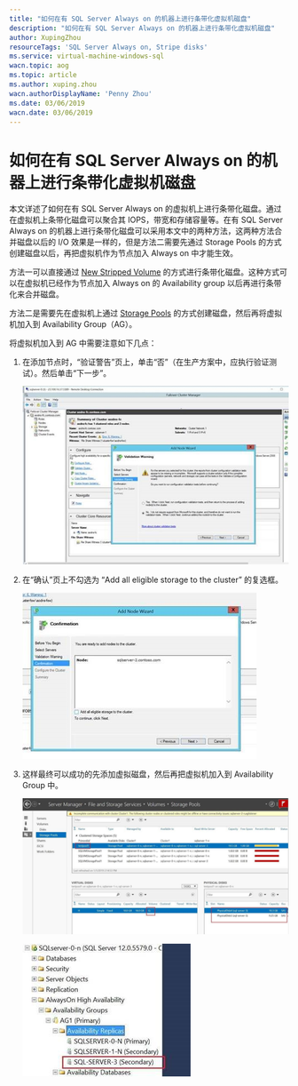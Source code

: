 ```yaml
---
title: "如何在有 SQL Server Always on 的机器上进行条带化虚拟机磁盘"
description: "如何在有 SQL Server Always on 的机器上进行条带化虚拟机磁盘"
author: XupingZhou
resourceTags: 'SQL Server Always on, Stripe disks'
ms.service: virtual-machine-windows-sql
wacn.topic: aog
ms.topic: article
ms.author: xuping.zhou
wacn.authorDisplayName: 'Penny Zhou'
ms.date: 03/06/2019
wacn.date: 03/06/2019
---
```


# 如何在有 SQL Server Always on 的机器上进行条带化虚拟机磁盘

本文详述了如何在有 SQL Server Always on 的虚拟机上进行条带化磁盘。通过在虚拟机上条带化磁盘可以聚合其 IOPS，带宽和存储容量等。在有 SQL Server Always on 的机器上进行条带化磁盘可以采用本文中的两种方法，这两种方法合并磁盘以后的 I/O 效果是一样的，但是方法二需要先通过 Storage Pools 的方式创建磁盘以后，再把虚拟机作为节点加入 Always on 中才能生效。

方法一可以直接通过 [New Stripped Volume](https://docs.azure.cn/zh-cn/articles/azure-operations-guide/virtual-machines/windows/aog-virtual-machines-howto-disk-striping) 的方式进行条带化磁盘。这种方式可以在虚拟机已经作为节点加入 Always on 的 Availability group 以后再进行条带化来合并磁盘。

方法二是需要先在虚拟机上通过 [Storage Pools](https://docs.azure.cn/zh-cn/articles/azure-operations-guide/virtual-machines/windows/aog-virtual-machines-windows-howto-disk-striping-with-storage-spaces) 的方式创建磁盘，然后再将虚拟机加入到 Availability Group（AG）。

将虚拟机加入到 AG 中需要注意如下几点：

1. 在添加节点时，“验证警告”页上，单击“否”（在生产方案中，应执行验证测试）。然后单击“下一步”。

    ![01](media/aog-virtual-machine-windows-sql-howto-stripe-disks-on-machine-with-sql-server-always-on/01.jpg "01")

2. 在“确认”页上不勾选为 “Add all eligible storage to the cluster” 的复选框。

    ![02](media/aog-virtual-machine-windows-sql-howto-stripe-disks-on-machine-with-sql-server-always-on/02.jpg "02")

3. 这样最终可以成功的先添加虚拟磁盘，然后再把虚拟机加入到 Availability Group 中。

    ![03](media/aog-virtual-machine-windows-sql-howto-stripe-disks-on-machine-with-sql-server-always-on/03.jpg "03")

    ![04](media/aog-virtual-machine-windows-sql-howto-stripe-disks-on-machine-with-sql-server-always-on/04.jpg "04")